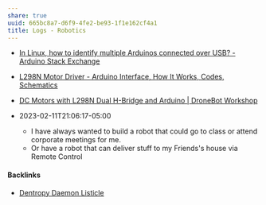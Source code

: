 ```yaml
---
share: true
uuid: 665bc8a7-d6f9-4fe2-be93-1f1e162cf4a1
title: Logs - Robotics
---
```

* [In Linux, how to identify multiple Arduinos connected over USB? - Arduino Stack Exchange](https://arduino.stackexchange.com/questions/3680/in-linux-how-to-identify-multiple-arduinos-connected-over-usb)
* [L298N Motor Driver - Arduino Interface, How It Works, Codes, Schematics](https://howtomechatronics.com/tutorials/arduino/arduino-dc-motor-control-tutorial-l298n-pwm-h-bridge/)
* [DC Motors with L298N Dual H-Bridge and Arduino | DroneBot Workshop](https://dronebotworkshop.com/dc-motors-l298n-h-bridge/)


* 2023-02-11T21:06:17-05:00
	* I have always wanted to build a robot that could go to class or attend corporate meetings for me.
	* Or have a robot that can deliver stuff to my Friends's house via Remote Control

#### Backlinks

* [Dentropy Daemon Listicle](/15c66694-3dc9-4115-afb8-887a6e52ffea)